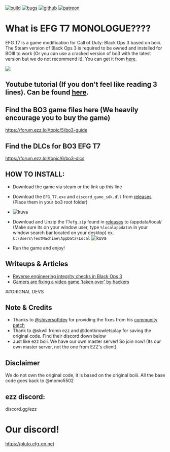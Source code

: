 [![build](https://img.shields.io/github/actions/workflow/status/momo5502/boiii/build.yml?branch=main&label=Build&logo=github)](https://github.com/momo5502/boiii/actions)
[![bugs](https://img.shields.io/github/issues/momo5502/boiii/bug?label=Bugs)](https://github.com/momo5502/boiii/issues?q=is%3Aissue+is%3Aopen+label%3Abug)
[![github](https://img.shields.io/badge/GitHub-support-c96198.svg?logo=github)](https://github.com/sponsors/momo5502)
[![patreon](https://img.shields.io/badge/Patreon-support-red.svg?logo=patreon)](https://www.patreon.com/xlabsproject)


# What is EFG T7 MONOLOGUE????

EFG T7 is a game modification for Call of Duty: Black Ops 3 based on boiii.  
The Steam version of Black Ops 3 is required to be owned and installed for BOIII to work (Or you can use a cracked version of bo3 with the latest version but we do not recommend it). You can get it from <a href="https://store.steampowered.com/app/311210/Call_of_Duty_Black_Ops_III/">here</a>.

<img src="https://cdn.discordapp.com/attachments/623352372998963233/1131209997724942457/EFG_Black_Logo_512x512.gif">

## Youtube tutorial (If you don't feel like reading 3 lines). Can be found <a href="[https://store.steampowered.com/app/311210/Call_of_Duty_Black_Ops_III](https://www.youtube.com/watch?v=jwCF7LElywQ&ab_channel=MonologueElite)/">here</a>.

## Find the BO3 game files here (We heavily encourage you to buy the game)
https://forum.ezz.lol/topic/5/bo3-guide
## Find the DLCs for BO3 EFG T7
https://forum.ezz.lol/topic/6/bo3-dlcs

## HOW TO INSTALL:
- Download the game via steam or the link up this line
- Download the ```EFG_T7.exe``` and ```discord_game_sdk.dll``` from [releases](https://github.com/xMonologue/EFG_T7/releases) (Place them in your bo3 root folder)
- ![kuva](https://github.com/xMonologue/EFG_T7/assets/77815199/c484eb08-7e7b-455e-8452-ad9c0c6e78b2)

- Download and Unzip the ```T7efg.zip``` found in [releases](https://github.com/xMonologue/EFG_T7/releases) to /appdata/local/ (Make sure its on your window user, type ```%localappdata%``` in your window search bar located on your desktop) ex. ```C:\Users\TestMachine\AppData\Local```
  ![kuva](https://github.com/xMonologue/EFG_T7/assets/77815199/b211ac18-5e3e-4203-a4b2-914081d908db)

- Run the game and enjoy!


## Writeups & Articles

- <a href="https://momo5502.com/posts/2022-11-17-reverse-engineering-integrity-checks-in-black-ops-3/">Reverse engineering integrity checks in Black Ops 3</a>
- <a href="https://techcrunch.com/2023/02/28/gamers-are-fixing-a-video-game-taken-over-by-hackers/">Gamers are fixing a video game ‘taken over’ by hackers</a>


##ORIGNAL DEVS
## Note & Credits
- Thanks to <a href="https://github.com/shiversoftdev">@shiversoftdev</a> for providing the fixes from his <a href="https://github.com/shiversoftdev/t7patch">community patch</a>
- Thank to @skwll fromn ezz and @dontknowletsplay for saving the original code. Find their discord down below
- Just like ezz boii. We have our own master server! So join now! (Its our own master server, not the one from EZZ's client)

## Disclaimer
We do not own the original code, it is based on the original boiii. All the base code goes back to @momo5502

## ezz discord:
discord.gg/ezz

# Our discord!
https://pluto.efg-en.net

